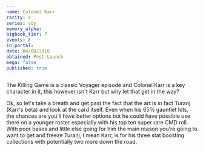```yaml
---
name: Colonel Karr
rarity: 4
series: voy
memory_alpha:
bigbook_tier: 7
events: 8
in_portal:
date: 04/08/2016
obtained: Post-Launch
mega: false
published: true
---
```


The Killing Game is a classic Voyager episode and Colonel Karr is a key character in it, this however isn't Karr but why let that get in the way? 

Ok, so let's take a breath and get past the fact that the art is in fact Turanj (Karr's beta) and look at the card itself. Even when his 65% gauntlet hits, the chances are you'll have better options but he could have possible use there on a younger roster especially with his top ten super rare CMD roll. With poor bases and little else going for him the main reason you're going to want to get and freeze Turanj, I mean Karr, is for his three stat boosting collections with potentially two more down the road.
